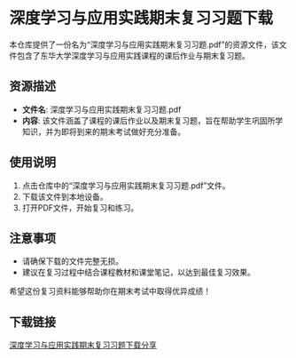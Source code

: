 # 深度学习与应用实践期末复习习题下载

本仓库提供了一份名为“深度学习与应用实践期末复习习题.pdf”的资源文件，该文件包含了东华大学深度学习与应用实践课程的课后作业与期末复习题。

## 资源描述

- **文件名**: 深度学习与应用实践期末复习习题.pdf
- **内容**: 该文件涵盖了课程的课后作业以及期末复习题，旨在帮助学生巩固所学知识，并为即将到来的期末考试做好充分准备。

## 使用说明

1. 点击仓库中的“深度学习与应用实践期末复习习题.pdf”文件。
2. 下载该文件到本地设备。
3. 打开PDF文件，开始复习和练习。

## 注意事项

- 请确保下载的文件完整无损。
- 建议在复习过程中结合课程教材和课堂笔记，以达到最佳复习效果。

希望这份复习资料能够帮助你在期末考试中取得优异成绩！

## 下载链接

[深度学习与应用实践期末复习习题下载分享](https://pan.quark.cn/s/b99a383f57db)